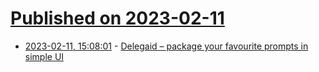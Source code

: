 # [Published on 2023-02-11](index.md)

* [2023-02-11, 15:08:01](https://news.ycombinator.com/item?id=34752960) - [Delegaid – package your favourite prompts in simple UI](https://www.delegaid.ai/create)

